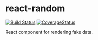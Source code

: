 # react-random
[![Build Status](https://travis-ci.org/justynjozwiak/react-random.svg?branch=master)](https://travis-ci.org/justynjozwiak/react-random)
[![CoverageStatus](https://coveralls.io/repos/github/justynjozwiak/react-random/badge.svg?branch=master)](https://coveralls.io/github/justynjozwiak/react-random?branch=master)

React component for rendering fake data.
